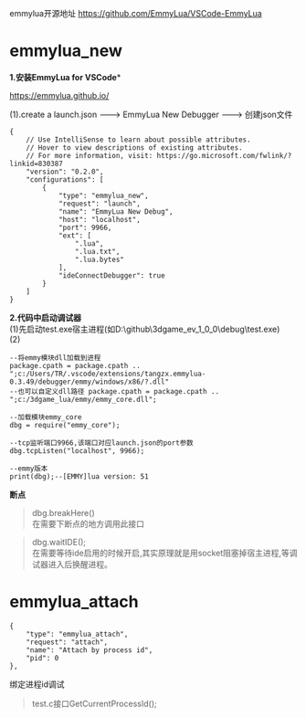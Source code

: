 ﻿emmylua开源地址 https://github.com/EmmyLua/VSCode-EmmyLua

# emmylua_new
**1.安装EmmyLua for VSCode***

https://emmylua.github.io/

(1).create a launch.json ---> EmmyLua New Debugger ---> 创建json文件
```
{
    // Use IntelliSense to learn about possible attributes.
    // Hover to view descriptions of existing attributes.
    // For more information, visit: https://go.microsoft.com/fwlink/?linkid=830387
    "version": "0.2.0",
    "configurations": [
        {
            "type": "emmylua_new",
            "request": "launch",
            "name": "EmmyLua New Debug",
            "host": "localhost",
            "port": 9966,
            "ext": [
                ".lua",
                ".lua.txt",
                ".lua.bytes"
            ],
            "ideConnectDebugger": true
        }
    ]
}
```

**2.代码中启动调试器**  
(1)先启动test.exe宿主进程(如D:\github\3dgame_ev_1_0_0\debug\test.exe)  
(2)
``` 
--将emmy模块dll加载到进程  
package.cpath = package.cpath .. ";c:/Users/TR/.vscode/extensions/tangzx.emmylua-0.3.49/debugger/emmy/windows/x86/?.dll"  
--也可以自定义dll路径 package.cpath = package.cpath .. ";c:/3dgame_lua/emmy/emmy_core.dll";

--加载模块emmy_core  
dbg = require("emmy_core");  

--tcp监听端口9966,该端口对应launch.json的port参数  
dbg.tcpListen("localhost", 9966);  

--emmy版本  
print(dbg);--[EMMY]lua version: 51

```

**断点**  
> dbg.breakHere()  
在需要下断点的地方调用此接口

> dbg.waitIDE();  
在需要等待ide启用的时候开启,其实原理就是用socket阻塞掉宿主进程,等调试器进入后换醒进程。

# emmylua_attach
```
{
    "type": "emmylua_attach",
    "request": "attach",
    "name": "Attach by process id",
    "pid": 0
},
```
绑定进程id调试  
> test.c接口GetCurrentProcessId();
